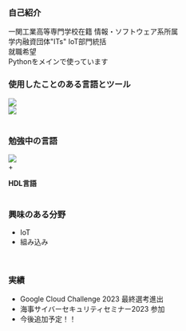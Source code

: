 ### 自己紹介
一関工業高等専門学校在籍 情報・ソフトウェア系所属  
学内融資団体"ITs" IoT部門統括  
就職希望  
Pythonをメインで使っています

### 使用したことのある言語とツール
<a href="https://skillicons.dev">
<img src="https://skillicons.dev/icons?i=python,cs,html,css " />  
<br><img src="https://skillicons.dev/icons?i=raspberrypi,firebase " />
</a>
<!--←gcpはcloud functionsを使用-->  
<br>  
<br>  

### 勉強中の言語
<a href="https://skillicons.dev">
<img src="https://skillicons.dev/icons?i=go " />  
</a>
<br>
    +
<br>  

**HDL言語**   
<br>
### 興味のある分野
- IoT
- 組み込み
<br>

### 実績  

- Google Cloud Challenge 2023 最終選考進出
- 海事サイバーセキュリティセミナー2023 参加
- 今後追加予定！！

 

<!--
**mahiro-tech/mahiro-tech** is a ✨ _special_ ✨ repository because its `README.md` (this file) appears on your GitHub profile.

Here are some ideas to get you started:

- 🔭 I’m currently working on ...
- 🌱 I’m currently learning ...
- 👯 I’m looking to collaborate on ...
- 🤔 I’m looking for help with ...
- 💬 Ask me about ...
- 📫 How to reach me: ...
- 😄 Pronouns: ...
- ⚡ Fun fact: ...
-->

